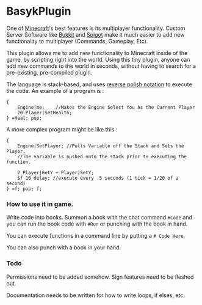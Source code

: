 # BasykPlugin
One of [Minecraft](https://minecraft.net/)'s best features is its multiplayer functionality. Custom Server Software like [Bukkit](http://bukkit.org/) and [Spigot](https://www.spigotmc.org/) make it much easier to add new functionality to multiplayer (Commands, Gameplay, Etc).

This plugin allows me to add new functionality to Minecraft inside of the game, by scripting right into the world. Using this tiny plugin, anyone can add new commands to the world in seconds, without having to search for a pre-existing, pre-compiled plugin.

The language is stack-based, and uses [reverse polish notation](https://en.wikipedia.org/wiki/Reverse_Polish_notation) to execute the code. An example of a program is : 
```
{
    Engine|me;    //Makes the Engine Select You As the Current Player
    20 Player|SetHealth; 
} =Heal; pop; 
```

A more complex program might be like this :
```
{
    Engine|SetPlayer; //Pulls Variable off the Stack and Sets the Player.
    //The variable is pushed onto the stack prior to executing the function.
    
    2 Player|GetY + Player|SetY;  
    $f 10 delay; //execute every .5 seconds (1 tick = 1/20 of a second)
} =f; pop; f;
```


### How to use it in game.
Write code into books. Summon a book with the chat command `#Code` and you can run the book code with `#Run` or punching with the book in hand. 

You can execute functions in a command line by putting a `# Code Here`.

You can also punch with a book in your hand. 


### Todo

Permissions need to be added somehow. Sign features need to be fleshed out. 

Documentation needs to be written for how to write loops, if elses, etc. 